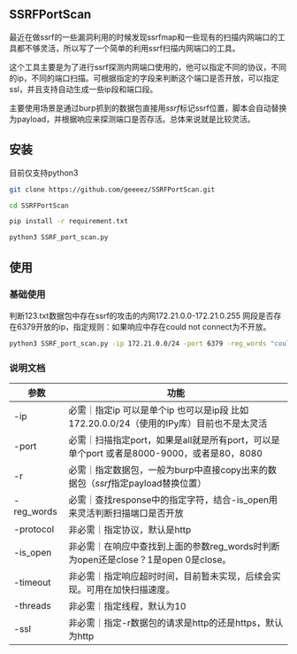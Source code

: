 ## SSRFPortScan

最近在做ssrf的一些漏洞利用的时候发现ssrfmap和一些现有的扫描内网端口的工具都不够灵活，所以写了一个简单的利用ssrf扫描内网端口的工具。

这个工具主要是为了进行ssrf探测内网端口使用的，他可以指定不同的协议，不同的ip，不同的端口扫描。可根据指定的字段来判断这个端口是否开放，可以指定ssl，并且支持自动生成一些ip段和端口段。

主要使用场景是通过burp抓到的数据包直接用$ssrf$标记ssrf位置，脚本会自动替换为payload，并根据响应来探测端口是否存活。总体来说就是比较灵活。

## 安装

目前仅支持python3

```bash
git clone https://github.com/geeeez/SSRFPortScan.git

cd SSRFPortScan

pip install -r requirement.txt

python3 SSRF_port_scan.py
```

## 使用

### 基础使用

判断123.txt数据包中存在ssrf的攻击的内网172.21.0.0-172.21.0.255 网段是否存在6379开放的ip，指定规则：如果响应中存在could not connect为不开放。

```bash
python3 SSRF_port_scan.py -ip 172.21.0.0/24 -port 6379 -reg_words "could not connect" -is_open 0 -threads 20 -r 123.txt
```

### 说明文档

|  参数 | 功能 |
|  ----  | ----  |
| -ip | 必需｜指定ip 可以是单个ip 也可以是ip段 比如172.20.0.0/24（使用的IPy库）目前也不是太灵活 |
| -port | 必需｜扫描指定port，如果是all就是所有port，可以是单个port 或者是8000-9000，或者是80，8080 |
| -r | 必需｜指定数据包，一般为burp中直接copy出来的数据包（$ssrf$指定payload替换位置） |
| -reg_words | 必需｜查找response中的指定字符，结合-is_open用来灵活判断扫描端口是否开放 |
| -protocol | 非必需｜指定协议，默认是http |
| -is_open | 非必需｜在响应中查找到上面的参数reg_words时判断为open还是close？1是open 0是close。 |
| -timeout | 非必需｜指定响应超时时间，目前暂未实现，后续会实现。可用在加快扫描速度。 |
| -threads | 非必需｜指定线程，默认为10 |
| -ssl | 非必需｜指定-r数据包的请求是http的还是https，默认为http |
